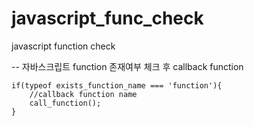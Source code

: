 # javascript_func_check
javascript function check


-- 자바스크립트 function 존재여부 체크 후 callback function  
~~~
if(typeof exists_function_name === 'function'){  
    //callback function name  
    call_function();  
}
~~~
